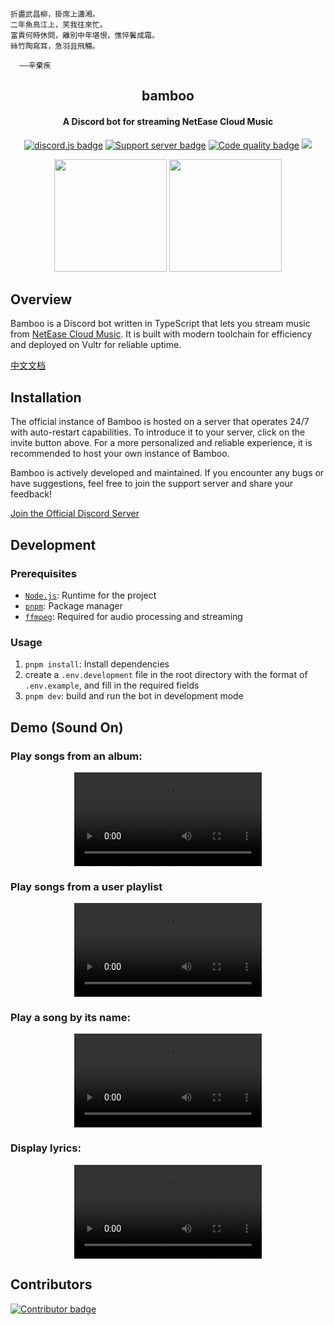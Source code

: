 ```
折盡武昌柳，掛席上瀟湘。
二年魚鳥江上，笑我往來忙。
富貴何時休問，離別中年堪恨，憔悴鬢成霜。
絲竹陶寫耳，急羽且飛觴。

  ——辛棄疾
```

<h2 align="center">bamboo</h2>

<h4 align="center">A Discord bot for streaming NetEase Cloud Music</h4>

<p align="center">
  <a href="https://github.com/discordjs"><img src="https://img.shields.io/badge/discord.js-v14.16.3-f7df1e.svg?logo=pnpm" alt="discord.js badge" /></a>
  <a href="https://discord.gg/yYrT6qfy"><img src="https://img.shields.io/discord/966754695123177554.svg?logo=discord&colorB=7289DA&label=Support&logoColor=FAFAFA" alt="Support server badge"/></a>
  <a href="https://www.codefactor.io/repository/github/k27dong/bamboo"><img src="https://img.shields.io/codefactor/grade/github/k27dong/bamboo/master?logo=CodeFactor"  alt="Code quality badge"/></a>
  <a href="https://top.gg/bot/899025207161929768"><img src="https://top.gg/api/widget/servers/899025207161929768.svg"></a>
</p>

<p align="center">
  <a href="https://discord.com/api/oauth2/authorize?client_id=899025207161929768&permissions=8&scope=bot%20applications.commands"><img src="https://github.com/user-attachments/assets/c2c55d9c-a410-41dd-9713-07a4356e3952" width="180"/></a>
  <a href="https://www.buymeacoffee.com/kefan"><img src="https://github.com/user-attachments/assets/2c8af35e-e09a-481d-a25e-a9c778359ae2" width="180"/></a>
</p>

## Overview

Bamboo is a Discord bot written in TypeScript that lets you stream music from [NetEase Cloud Music](https://music.163.com/). It is built with modern toolchain for efficiency and deployed on Vultr for reliable uptime.

[中文文档](https://github.com/k27dong/bamboo/blob/master/README_CN.md)

## Installation

The official instance of Bamboo is hosted on a server that operates 24/7 with auto-restart capabilities. To introduce it to your server, click on the invite button above. For a more personalized and reliable experience, it is recommended to host your own instance of Bamboo.

Bamboo is actively developed and maintained. If you encounter any bugs or have suggestions, feel free to join the support server and share your feedback!

[Join the Official Discord Server](https://discord.gg/p6F32GejZT)

## Development

### Prerequisites

- [`Node.js`]: Runtime for the project
- [`pnpm`]: Package manager
- [`ffmpeg`]: Required for audio processing and streaming

### Usage

1. `pnpm install`: Install dependencies
2. create a `.env.development` file in the root directory with the format of `.env.example`, and fill in the required fields
3. `pnpm dev`: build and run the bot in development mode

## Demo (Sound On)

### Play songs from an album:

<div align="center">
  <video src="https://github.com/user-attachments/assets/2ce8fdde-f4db-4fb8-a317-17b662bf1828"/>
</div>

### Play songs from a user playlist

<div align="center">
  <video src="https://github.com/user-attachments/assets/191fe1c0-6879-4523-be01-f0ca9ac1128b"/>
</div>

### Play a song by its name:

<div align="center">
  <video src="https://github.com/user-attachments/assets/6c5d0b8d-6371-4756-8b1c-26e3e32e26e0"/>
</div>

### Display lyrics:

<div align="center">
  <video src="https://github.com/user-attachments/assets/f13f4f1f-b4d3-44b2-932d-decbb96d2cad"/>
</div>


## Contributors

<a href="https://github.com/k27dong/bamboo/graphs/contributors">
  <img src="https://contrib.rocks/image?repo=k27dong/bamboo"  alt="Contributor badge"/>
</a>

[`node.js`]: https://nodejs.org/en/download
[`pnpm`]: https://pnpm.io/installation
[`ffmpeg`]: https://ffmpeg.org/
